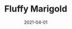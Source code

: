 ---
description: "Pattern%3A%20Fluffy%20%7C%20Color%3A%20Marigold%20%7C%20width%3A%2054%u201D%20%7C%20Content%3A%20100%25%20Polyester%20%7C%20Abrasion%3A%2050%2C000%20Double%20Rubs%20-%20Wyzenbeek%20Method%20%7C%20Repeat%3A%20n/a%20%7C%20Finish%3A%20INCASE%20by%20CRYPTON%20%7C%20Flammability%3A%20NFPA%20260%2C%20UFAC%20Class%201%2C%20CAL%20117%20%7C%20Applications%3A%20Contract%20/%20Hospitality%2C%20Residential%20%7C%20"
tags: 
  - "Lark Fontaine"
  - "Fluffy"
  - "Textiles"
image_primary: "img/Marigold_large.jpg"
href: "https://www.larkfontaine.com/collections/textiles/products/fluffy-marigold"
designer: "Lark Fontaine"
title: "Fluffy Marigold"
category: "Textiles"
subtitle: ""
manufacturer: "Lark Fontaine"
slug: "/manufacturers/lark-fontaine/textiles/lark-fontaine-fluffy-marigold"
date: "2021-04-01"
---